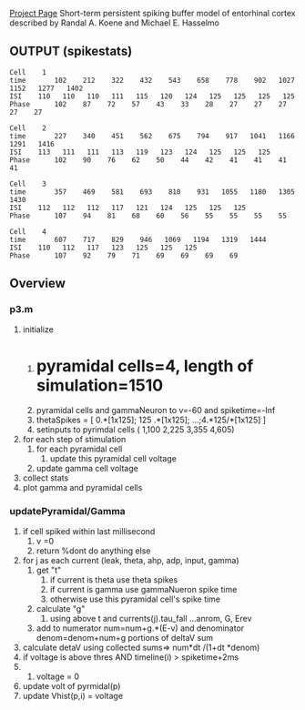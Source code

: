 [Project Page](http://www.cs.cmu.edu/afs/cs/academic/class/15883-f11/handouts/modeling-project.html)
    Short-term persistent spiking buffer model of entorhinal cortex described by Randal A. Koene and Michael E. Hasselmo

## OUTPUT (spikestats)

    Cell	1
    time	   102    212    322    432    543    658    778    902   1027   1152   1277   1402
    ISI	   110   110   110   111   115   120   124   125   125   125   125
    Phase	   102    87    72    57    43    33    28    27    27    27    27    27

    Cell	2
    time	   227    340    451    562    675    794    917   1041   1166   1291   1416
    ISI	   113   111   111   113   119   123   124   125   125   125
    Phase	   102    90    76    62    50    44    42    41    41    41    41

    Cell	3
    time	   357    469    581    693    810    931   1055   1180   1305   1430
    ISI	   112   112   112   117   121   124   125   125   125
    Phase	   107    94    81    68    60    56    55    55    55    55

    Cell	4
    time	   607    717    829    946   1069   1194   1319   1444
    ISI	   110   112   117   123   125   125   125
    Phase	   107    92    79    71    69    69    69    69

## Overview

### p3.m

1. initialize
    1. # pyramidal cells=4, length of simulation=1510
    1. pyramidal cells and gammaNeuron to v=-60 and spiketime=-Inf
    1. thetaSpikes =  [ 0.\*[1x125]; 125 .\*[1x125]; ...;4.\*125/\*[1x125] ]
    1. setinputs to pyrimdal cells ( 1,100 2,225  3,355 4,605)
1. for each step of stimulation
    1. for each pyramidal cell
        1. update this pyramidal cell voltage 
    1. update gamma cell voltage
1. collect stats
1. plot gamma and pyramidal cells

### updatePyramidal/Gamma

1. if cell spiked within last millisecond
    1. v =0
    1. return %dont do anything else
1. for j as each current (leak, theta, ahp, adp, input, gamma)
    1. get "t" 
        1. if current is theta use theta spikes
        1. if current is gamma use gammaNueron spike time
        1. otherwise use this pyramidal cell's spike time
    1. calculate "g"
        1. using above t and currents(j).tau\_fall ...anrom, G, Erev 
    1.  add to numerator num=num+g.\*(E-v) and denominator denom=denom+num+g portions of deltaV sum 
1. calculate detaV using collected sums=> num*dt /(1+dt *denom)
1. if voltage is above thres AND timeline(i) > spiketime+2ms
1. 1. voltage = 0
1. update volt of pyrmidal(p)
1. update Vhist(p,i) = voltage 


